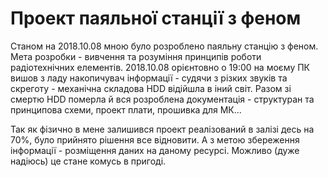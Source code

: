 # Проект паяльної станції з феном

Станом на 2018.10.08 мною було розроблено паяльну станцію з феном.
Мета розробки - вивчення та розуміння принципів роботи радіотехнічних елементів.
2018.10.08 орієнтовно о 19:00 на моєму ПК вишов з ладу накопичувач інформації - 
судячи з різких звуків та скреготу - механічна складова HDD відійшла в іний світ.
Разом зі смертю HDD померла й вся розроблена документація - структуран та принципова
схеми, проект плати, прошивка для МК...

Так як фізично в мене залишився проект реалізований в залізі десь на 70%, було прийнято
рішення все відновити. А з метою збереження інформації - розміщення даних на даному
ресурсі. Можливо (дуже надіюсь) це стане комусь в пригоді.
